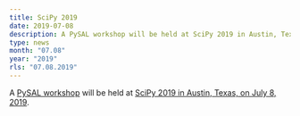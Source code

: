 ```yaml
---
title: SciPy 2019
date: 2019-07-08
description: A PySAL workshop will be held at SciPy 2019 in Austin, Texas, on July 8, 2019.
type: news
month: "07.08"
year: "2019"
rls: "07.08.2019"
---
```


A <a href="https://www.scipy2019.scipy.org/tutorial/Intermediate-Methods-for-Geospatial-Data-Analysis">PySAL workshop</a> will be held at <a href="https://www.scipy2019.scipy.org/">SciPy 2019 in Austin, Texas, on July 8, 2019</a>.